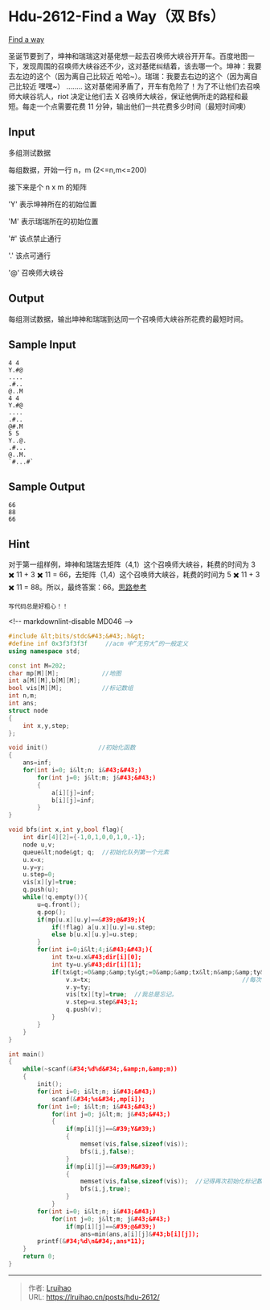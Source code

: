 # Hdu-2612-Find a Way（双 Bfs）


[Find a way](http://acm.hdu.edu.cn/showproblem.php?pid=2612)

圣诞节要到了，坤神和瑞瑞这对基佬想一起去召唤师大峡谷开开车。百度地图一下，发现周围的召唤师大峡谷还不少，这对基佬纠结着，该去哪一个。坤神：我要去左边的这个（因为离自己比较近 哈哈~）。瑞瑞：我要去右边的这个（因为离自己比较近 嘿嘿~） ........ 这对基佬闹矛盾了，开车有危险了！为了不让他们去召唤师大峡谷坑人，riot 决定让他们去 X 召唤师大峡谷，保证他俩所走的路程和最短。每走一个点需要花费 11 分钟，输出他们一共花费多少时间（最短时间噢）

## Input

多组测试数据

每组数据，开始一行 n，m (2&lt;=n,m&lt;=200)

接下来是个 n x m 的矩阵

&#39;Y&#39; 表示坤神所在的初始位置

&#39;M&#39; 表示瑞瑞所在的初始位置

&#39;#&#39; 该点禁止通行

&#39;.&#39; 该点可通行

&#39;@&#39; 召唤师大峡谷

## Output

每组测试数据，输出坤神和瑞瑞到达同一个召唤师大峡谷所花费的最短时间。

## Sample Input

    4 4
    Y.#@
    ....
    .#..
    @..M
    4 4
    Y.#@
    ....
    .#..
    @#.M
    5 5
    Y..@.
    .#...
    @..M.
    `#...#`

## Sample Output

    66
    88
    66

## Hint

对于第一组样例，坤神和瑞瑞去矩阵（4,1）这个召唤师大峡谷，耗费的时间为 3 ✖️ 11 &#43; 3 ✖️ 11 = 66，去矩阵（1,4）这个召唤师大峡谷，耗费的时间为 5 ✖️ 11 &#43; 3 ✖️ 11 = 88。所以，最终答案：66。[思路参考](https://blog.csdn.net/ld_1090815922/article/details/72448569)

`写代码总是好粗心！！`

&lt;!-- markdownlint-disable MD046 --&gt;

```c&#43;&#43;
#include &lt;bits/stdc&#43;&#43;.h&gt;
#define inf 0x3f3f3f3f     //acm 中“无穷大”的一般定义
using namespace std;

const int M=202;
char mp[M][M];            //地图
int a[M][M],b[M][M];
bool vis[M][M];           //标记数组
int n,m;
int ans;
struct node
{
    int x,y,step;
};

void init()              //初始化函数
{
    ans=inf;
    for(int i=0; i&lt;n; i&#43;&#43;)
        for(int j=0; j&lt;m; j&#43;&#43;)
        {
            a[i][j]=inf;
            b[i][j]=inf;
        }
}

void bfs(int x,int y,bool flag){
    int dir[4][2]={-1,0,1,0,0,1,0,-1};
    node u,v;
    queue&lt;node&gt; q;  //初始化队列第一个元素
    u.x=x;
    u.y=y;
    u.step=0;
    vis[x][y]=true;
    q.push(u);
    while(!q.empty()){
        u=q.front();
        q.pop();
        if(mp[u.x][u.y]==&#39;@&#39;){
            if(!flag) a[u.x][u.y]=u.step;
            else b[u.x][u.y]=u.step;
        }
        for(int i=0;i&lt;4;i&#43;&#43;){
            int tx=u.x&#43;dir[i][0];
            int ty=u.y&#43;dir[i][1];
            if(tx&gt;=0&amp;&amp;ty&gt;=0&amp;&amp;tx&lt;n&amp;&amp;ty&lt;m&amp;&amp;!vis[tx][ty]&amp;&amp;mp[tx][ty]!=&#39;#&#39;){//注意@和 M，Y 也是可以走的。
                v.x=tx;                                          //每次写搜索都忘记 vis!!!!
                v.y=ty;
                vis[tx][ty]=true;  //我总是忘记。
                v.step=u.step&#43;1;
                q.push(v);
            }
        }
    }
}

int main()
{
    while(~scanf(&#34;%d%d&#34;,&amp;n,&amp;m))
    {
        init();
        for(int i=0; i&lt;n; i&#43;&#43;)
            scanf(&#34;%s&#34;,mp[i]);
        for(int i=0; i&lt;n; i&#43;&#43;)
            for(int j=0; j&lt;m; j&#43;&#43;)
            {
                if(mp[i][j]==&#39;Y&#39;)
                {
                    memset(vis,false,sizeof(vis));
                    bfs(i,j,false);
                }
                if(mp[i][j]==&#39;M&#39;)
                {
                    memset(vis,false,sizeof(vis));  //记得再次初始化标记数组
                    bfs(i,j,true);
                }
            }
        for(int i=0; i&lt;n; i&#43;&#43;)
            for(int j=0; j&lt;m; j&#43;&#43;)
                if(mp[i][j]==&#39;@&#39;)
                    ans=min(ans,a[i][j]&#43;b[i][j]);
        printf(&#34;%d\n&#34;,ans*11);
    }
    return 0;
}

```


---

> 作者: [Lruihao](https://github.com/Lruihao)  
> URL: https://lruihao.cn/posts/hdu-2612/  

